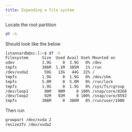 ```yaml
---
title: Expanding a file system
---
```


Locate the root partition

```bash
df -h
```

Should look like the below 

```bash hl_lines="5"
[stannardb@xc-]:~$ df -h
Filesystem      Size  Used Avail Use% Mounted on
udev            3.9G     0  3.9G   0% /dev
tmpfs           386M  1.1M  385M   1% /run
/dev/xvda2       59G   13G   44G  22% /
tmpfs           1.9G     0  1.9G   0% /dev/shm
tmpfs           5.0M     0  5.0M   0% /run/lock
tmpfs           1.9G     0  1.9G   0% /sys/fs/cgroup
/dev/loop1       90M   90M     0 100% /snap/core/8268
/dev/loop2       92M   92M     0 100% /snap/core/8592
tmpfs           386M     0  386M   0% /run/user/1000
```

Then run

```bash
growpart /dev/xvda 2
resize2fs /dev/xvda2
```